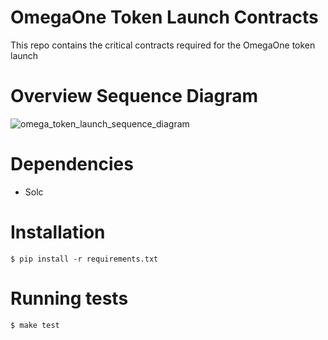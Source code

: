 # OmegaOne Token Launch Contracts
This repo contains the critical contracts required for the OmegaOne token launch

# Overview Sequence Diagram
![omega_token_launch_sequence_diagram](https://user-images.githubusercontent.com/706123/27851734-5ca27faa-6119-11e7-9f5c-31115f54c1a0.png)

# Dependencies
- Solc

# Installation
```
$ pip install -r requirements.txt
```

# Running tests
```
$ make test
```
